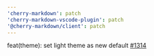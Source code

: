 ```yaml
---
'cherry-markdown': patch
'cherry-markdown-vscode-plugin': patch
'@cherry-markdown/client': patch
---
```


feat(theme): set light theme as new default [#1314](https://github.com/Tencent/cherry-markdown/issues/1314)
